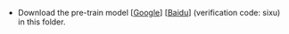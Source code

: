 * Download the pre-train model [[Google](https://drive.google.com/drive/folders/1rO59snwIbig2gH-d0Y058-4mUQJ-riUw?usp=sharing)] [[Baidu](https://pan.baidu.com/s/1IYoTwobzFZfZ1Kd3rc76IA)]  (verification code: sixu) in this folder.
